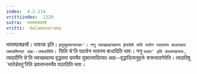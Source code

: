 ```yaml
---
index:  4.2.114
vrittiindex:  1320
sutra:  भवतष्ठक्छसौ
vritti:  balamanorama 
---
```


भवतष्ठक्छसौ। भावत्क इति। `इसुसुक्तान्तात्कः'। ननु भवच्छब्दाच्छस्य ईयादेशे सति भत्वेन पदत्वस्य बाधात्कथं जश्त्वमित्यत आह--जश्त्वमिति। `सिति चे'ति पदत्वेन भत्वस्य बाधादिति भावः। ननु `भावत' इति कथमण्प्रत्ययः, `त्यदादीनि चे'ति भवच्छब्दस्य वृद्धतया छस्यैव युक्तत्वादित्यत आह--वृद्धादित्यनुवृत्तेः शत्रन्तादणेवेति। त्यदादिषु `भातेर्डवतु'रिति डवत्वन्तस्यैव पाठादिति भावः। 

